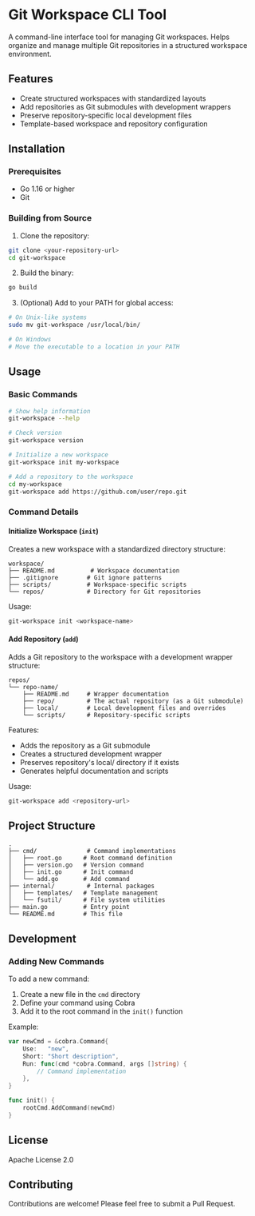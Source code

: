 # Git Workspace CLI Tool

A command-line interface tool for managing Git workspaces. Helps organize and manage multiple Git repositories in a structured workspace environment.

## Features

- Create structured workspaces with standardized layouts
- Add repositories as Git submodules with development wrappers
- Preserve repository-specific local development files
- Template-based workspace and repository configuration

## Installation

### Prerequisites

- Go 1.16 or higher
- Git

### Building from Source

1. Clone the repository:
```bash
git clone <your-repository-url>
cd git-workspace
```

2. Build the binary:
```bash
go build
```

3. (Optional) Add to your PATH for global access:
```bash
# On Unix-like systems
sudo mv git-workspace /usr/local/bin/

# On Windows
# Move the executable to a location in your PATH
```

## Usage

### Basic Commands

```bash
# Show help information
git-workspace --help

# Check version
git-workspace version

# Initialize a new workspace
git-workspace init my-workspace

# Add a repository to the workspace
cd my-workspace
git-workspace add https://github.com/user/repo.git
```

### Command Details

#### Initialize Workspace (`init`)

Creates a new workspace with a standardized directory structure:

```
workspace/
├── README.md          # Workspace documentation
├── .gitignore        # Git ignore patterns
├── scripts/          # Workspace-specific scripts
└── repos/            # Directory for Git repositories
```

Usage:
```bash
git-workspace init <workspace-name>
```

#### Add Repository (`add`)

Adds a Git repository to the workspace with a development wrapper structure:

```
repos/
└── repo-name/
    ├── README.md     # Wrapper documentation
    ├── repo/         # The actual repository (as a Git submodule)
    ├── local/        # Local development files and overrides
    └── scripts/      # Repository-specific scripts
```

Features:
- Adds the repository as a Git submodule
- Creates a structured development wrapper
- Preserves repository's local/ directory if it exists
- Generates helpful documentation and scripts

Usage:
```bash
git-workspace add <repository-url>
```

## Project Structure

```
.
├── cmd/              # Command implementations
│   ├── root.go      # Root command definition
│   ├── version.go   # Version command
│   ├── init.go      # Init command
│   └── add.go       # Add command
├── internal/         # Internal packages
│   ├── templates/   # Template management
│   └── fsutil/      # File system utilities
├── main.go          # Entry point
└── README.md        # This file
```

## Development

### Adding New Commands

To add a new command:

1. Create a new file in the `cmd` directory
2. Define your command using Cobra
3. Add it to the root command in the `init()` function

Example:
```go
var newCmd = &cobra.Command{
    Use:   "new",
    Short: "Short description",
    Run: func(cmd *cobra.Command, args []string) {
        // Command implementation
    },
}

func init() {
    rootCmd.AddCommand(newCmd)
}
```

## License

Apache License 2.0

## Contributing

Contributions are welcome! Please feel free to submit a Pull Request. 